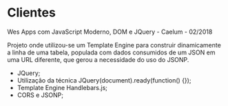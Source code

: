 # Clientes
Wes Apps com JavaScript Moderno, DOM e JQuery - Caelum - 02/2018

Projeto onde utilizou-se um Template Engine para construir dinamicamente a linha de uma tabela, populada com dados consumidos de um JSON em uma URL diferente, que gerou a necessidade do uso do JSONP.

* JQuery;
* Utilização da técnica JQuery(document).ready(function() {});
* Template Engine Handlebars.js;
* CORS e JSONP;
